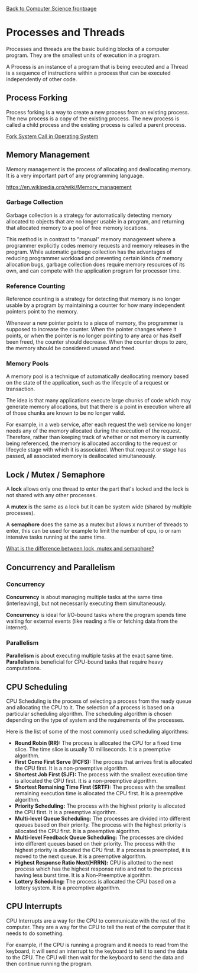 [Back to Computer Science frontpage](topics/computer-science/computer-science.md)

# Processes and Threads

Processes and threads are the basic building blocks of a computer program. They are the smallest units of execution in a program. 

A Process is an instance of a program that is being executed and a Thread is a sequence of instructions within a process that can be executed independently of other code.

## Process Forking

Process forking is a way to create a new process from an existing process. The new process is a copy of the existing process. The new process is called a child process and the existing process is called a parent process.

[Fork System Call in Operating System](https://www.geeksforgeeks.org/fork-system-call-in-operating-system/)

## Memory Management

Memory management is the process of allocating and deallocating memory. It is a very important part of any programming language.

https://en.wikipedia.org/wiki/Memory_management

### Garbage Collection

Garbage collection is a strategy for automatically detecting memory allocated to objects that are no longer usable in a program, and returning that allocated memory to a pool of free memory locations. 

This method is in contrast to "manual" memory management where a programmer explicitly codes memory requests and memory releases in the program. While automatic garbage collection has the advantages of reducing programmer workload and preventing certain kinds of memory allocation bugs, garbage collection does require memory resources of its own, and can compete with the application program for processor time.

### Reference Counting

Reference counting is a strategy for detecting that memory is no longer usable by a program by maintaining a counter for how many independent pointers point to the memory. 

Whenever a new pointer points to a piece of memory, the programmer is supposed to increase the counter. When the pointer changes where it points, or when the pointer is no longer pointing to any area or has itself been freed, the counter should decrease. When the counter drops to zero, the memory should be considered unused and freed.

### Memory Pools

A memory pool is a technique of automatically deallocating memory based on the state of the application, such as the lifecycle of a request or transaction. 

The idea is that many applications execute large chunks of code which may generate memory allocations, but that there is a point in execution where all of those chunks are known to be no longer valid. 

For example, in a web service, after each request the web service no longer needs any of the memory allocated during the execution of the request. Therefore, rather than keeping track of whether or not memory is currently being referenced, the memory is allocated according to the request or lifecycle stage with which it is associated. When that request or stage has passed, all associated memory is deallocated simultaneously.

## Lock / Mutex / Semaphore

A **lock** allows only one thread to enter the part that's locked and the lock is not shared with any other processes.

A **mutex** is the same as a lock but it can be system wide (shared by multiple processes).

A **semaphore** does the same as a mutex but allows x number of threads to enter, this can be used for example to limit the number of cpu, io or ram intensive tasks running at the same time.

[What is the difference between lock, mutex and semaphore?](https://stackoverflow.com/questions/2332765/what-is-the-difference-between-lock-mutex-and-semaphore)

## Concurrency and Parallelism

### Concurrency

**Concurrency** is about managing multiple tasks at the same time (interleaving), but not necessarily executing them simultaneously. 

**Concurrency** is ideal for I/O-bound tasks where the program spends time waiting for external events (like reading a file or fetching data from the internet).

### Parallelism

**Parallelism** is about executing multiple tasks at the exact same time. **Parallelism** is beneficial for CPU-bound tasks that require heavy computations.

## CPU Scheduling

CPU Scheduling is the process of selecting a process from the ready queue and allocating the CPU to it. The selection of a process is based on a particular scheduling algorithm. The scheduling algorithm is chosen depending on the type of system and the requirements of the processes.

Here is the list of some of the most commonly used scheduling algorithms:

- **Round Robin (RR):** The process is allocated the CPU for a fixed time slice. The time slice is usually 10 milliseconds. It is a preemptive algorithm.
- **First Come First Serve (FCFS):** The process that arrives first is allocated the CPU first. It is a non-preemptive algorithm.
- **Shortest Job First (SJF):** The process with the smallest execution time is allocated the CPU first. It is a non-preemptive algorithm.
- **Shortest Remaining Time First (SRTF):** The process with the smallest remaining execution time is allocated the CPU first. It is a preemptive algorithm.
- **Priority Scheduling:** The process with the highest priority is allocated the CPU first. It is a preemptive algorithm.
- **Multi-level Queue Scheduling:** The processes are divided into different queues based on their priority. The process with the highest priority is allocated the CPU first. It is a preemptive algorithm.
- **Multi-level Feedback Queue Scheduling:** The processes are divided into different queues based on their priority. The process with the highest priority is allocated the CPU first. If a process is preempted, it is moved to the next queue. It is a preemptive algorithm.
- **Highest Response Ratio Next(HRRN):** CPU is allotted to the next process which has the highest response ratio and not to the process having less burst time. It is a Non-Preemptive algorithm.
- **Lottery Scheduling:** The process is allocated the CPU based on a lottery system. It is a preemptive algorithm.

## CPU Interrupts

CPU Interrupts are a way for the CPU to communicate with the rest of the computer. They are a way for the CPU to tell the rest of the computer that it needs to do something. 

For example, if the CPU is running a program and it needs to read from the keyboard, it will send an interrupt to the keyboard to tell it to send the data to the CPU. The CPU will then wait for the keyboard to send the data and then continue running the program.